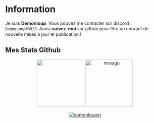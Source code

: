 # Information
Je suis **Demonloup**. Vous pouvez me contacter sur discord : `DҽɱσɳLσυρ#3923`.
Aussi **suivez-moi** sur github pour être au courant de nouvelle mises à jour et publication !

## Mes Stats Github
 <p align="center">
   <img height="150px" href="https://github.com/DemonloupYT" src="https://github-readme-stats.vercel.app/api?username=demonloupyt&show_icons=true&count_private=true&theme=tokyonight" />&nbsp;<img href="https://github.com/DemonloupYT" height="150px" src="https://github-readme-stats.vercel.app/api/top-langs/?username=demonloupyt&layout=compact&count_private=true&theme=tokyonight" alt="mraugu" />
</p>
<p align="center"><a href="https://github.com/DemonloupYT"><img src="https://github-profile-trophy.vercel.app/?username=demonloupyt" alt="demonloupyt" /></a> </p>
